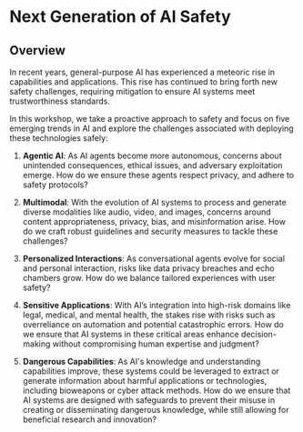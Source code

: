 # Next Generation of AI Safety

## Overview

In recent years, general-purpose AI has experienced a meteoric rise in capabilities and applications. This rise has continued to bring forth new safety challenges, requiring mitigation to ensure AI systems meet trustworthiness standards. 

In this workshop, we take a proactive approach to safety and focus on five emerging trends in AI and explore the challenges associated with deploying these technologies safely:
1. **Agentic AI**: As AI agents become more autonomous, concerns about unintended consequences, ethical issues, and adversary exploitation emerge. How do we ensure these agents respect privacy, and adhere to safety protocols?

2. **Multimodal**: With the evolution of AI systems to process and generate diverse modalities like audio, video, and images, concerns around content appropriateness, privacy, bias, and misinformation arise. How do we craft robust guidelines and security measures to tackle these challenges?

3. **Personalized Interactions**: As conversational agents evolve for social and personal interaction, risks like data privacy breaches and echo chambers grow. How do we balance tailored experiences with user safety?

4. **Sensitive Applications**: With AI’s integration into high-risk domains like legal, medical, and mental health, the stakes rise with risks such as overreliance on automation and potential catastrophic errors. How do we ensure that AI systems in these critical areas enhance decision-making without compromising human expertise and judgment?

5. **Dangerous Capabilities**: As AI's knowledge and understanding capabilities improve, these systems could be leveraged to extract or generate information about harmful applications or technologies, including bioweapons or cyber attack methods. How do we ensure that AI systems are designed with safeguards to prevent their misuse in creating or disseminating dangerous knowledge, while still allowing for beneficial research and innovation? 
